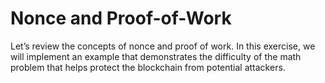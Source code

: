 # Nonce and Proof-of-Work

Let’s review the concepts of nonce and proof of work. In this exercise, we will implement an example that demonstrates the difficulty of the math problem that helps protect the blockchain from potential attackers.
